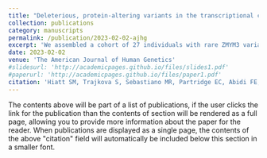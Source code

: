 ```yaml
---
title: "Deleterious, protein-altering variants in the transcriptional coregulator ZMYM3 in 27 individuals with a neurodevelopmental delay phenotype"
collection: publications
category: manuscripts
permalink: /publication/2023-02-02-ajhg
excerpt: 'We assembled a cohort of 27 individuals with rare ZMYM3 variants, identified recurrent and conserved missense changes, and demonstrated reduced genomic binding for one variant via ChIP-seq, supporting ZMYM3 as a candidate neurodevelopmental disorder gene.'
date: 2023-02-02
venue: 'The American Journal of Human Genetics'
#slidesurl: 'http://academicpages.github.io/files/slides1.pdf'
#paperurl: 'http://academicpages.github.io/files/paper1.pdf'
citation: 'Hiatt SM, Trajkova S, Sebastiano MR, Partridge EC, Abidi FE, Anderson A, Ansar M, Antonarakis SE, Azadi A, Bachmann-Gagescu R, Bartuli A, Benech C, Berkowitz JL, <b>Betti MJ</b>, Brusco A, Cannon A, Caron G, Chen Y, Cochran ME, Coleman TF, Crenshaw MM, Cuisset L, Curry CJ, Darvish H, Demirdas S, Descartes M, Douglas J, Dyment DA, Elloumi HZ, Ermondi G, Faoucher M, Farrow EG, Felker SA, Fisher H, Hurst ACE, Joset P, Kelly MA, Kmoch S, Leadem BR, Lyons MJ, Macchiaiolo M, Magner M, Mandrile G, Mattioli F, McEown M, Meadows SK, Medne L, Meeks NJL, Montgomery S, Napier MP, Natowicz M, Newberry KM, Niceta M, Noskova L, Nowak CB, Noyes AG, Osmond M, Prijoles EJ, Pugh J, Pullano V, Quélin C, Rahimi-Aliabadi S, Rauch A, Redon S, Reymond A, Schwager CR, Sellars EA, Scheuerle AE, Shukarova-Angelovska E, Skraban C, Stolerman E, Sullivan BR, Tartaglia M, Thiffault I, Uguen K, Umaña LA, van Bever Y, van der Crabben SN, van Slegtenhorst MA, Waisfisz Q, Washington C, Rodan LH, Myers RM, and Cooper GM (2023). &quot;Deleterious, protein-altering variants in the transcriptional coregulator ZMYM3 in 27 individuals with a neurodevelopmental delay phenotype.&quot; <i>The American Journal of Human Genetics</i>. 110(2). <a href="https://doi.org/10.1016/j.ajhg.2022.12.007" target="_blank">https://doi.org/10.1016/j.ajhg.2022.12.007</a>.'
---
```


The contents above will be part of a list of publications, if the user clicks the link for the publication than the contents of section will be rendered as a full page, allowing you to provide more information about the paper for the reader. When publications are displayed as a single page, the contents of the above "citation" field will automatically be included below this section in a smaller font.